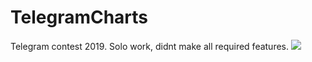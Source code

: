 # TelegramCharts

Telegram contest 2019. Solo work, didnt make all required features.
![]([https://github.com/Your_Repository_Name/Your_GIF_Name.gif](https://media.giphy.com/media/v1.Y2lkPTc5MGI3NjExNWdnZmFjMDNtdDdvbWk5OXQ4Zzh1MnA5anVkbDBodHpiY2g2ZWYyZSZlcD12MV9pbnRlcm5hbF9naWZfYnlfaWQmY3Q9Zw/CZcgHFM3ZuL9eGrdEQ/giphy.gif)https://media.giphy.com/media/v1.Y2lkPTc5MGI3NjExNWdnZmFjMDNtdDdvbWk5OXQ4Zzh1MnA5anVkbDBodHpiY2g2ZWYyZSZlcD12MV9pbnRlcm5hbF9naWZfYnlfaWQmY3Q9Zw/CZcgHFM3ZuL9eGrdEQ/giphy.gif)
